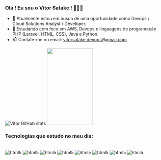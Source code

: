 ### Olá ! Eu sou o Vitor Satake ! 🚀🚀🚀


- 🔭 Atualmente estou em busca de uma oportunidade como Devops / Cloud Solutions Analyst / Developer.
- 🌱 Estudando com foco em AWS, Devops e linguagens de programação PHP (Laravel, HTML, CSS), Java e Python.
- 📫 Contate-me no email: vitorsatake.devops@gmail.com


![Vitor GitHub stats](https://github-readme-stats.vercel.app/api?username=vitorsatake&show_icons=true&theme=radical&hide=issues,prs)
<img height="250cm" width="150cm" src="https://github-readme-stats.vercel.app/api/top-langs/?username=vitorsatake&layout=compact&langs_count=30&theme=radical"/>


### Tecnologias que estudo no meu dia:

<div style="display: inline_block"><br/>
  <img align="center" alt="html5" src="https://img.shields.io/badge/Aws-092E20?style=for-the-badge&logo=amazon&logoColor=white" />
  <img align="center" alt="html5" src="https://img.shields.io/badge/docker-ED8B00?style=for-the-badge&logo=docker&logoColor=white" />
  <img align="center" alt="html5" src="https://img.shields.io/badge/Terraform-092E20?style=for-the-badge&logo=terraform&logoColor=white" />
  <img align="center" alt="html5" src="https://img.shields.io/badge/php-ED8B00?style=for-the-badge&logo=php&logoColor=white" />
  <img align="center" alt="html5" src="https://img.shields.io/badge/Linux-092E20?style=for-the-badge&logo=linux&logoColor=white" />
  <img align="center" alt="html5" src="https://img.shields.io/badge/laravel-ED8B00?style=for-the-badge&logo=laravel&logoColor=white" />
  <img align="center" alt="html5" src="https://img.shields.io/badge/Python-3776AB?style=for-the-badge&logo=python&logoColor=white" />
  <img align="center" alt="html5" src="https://img.shields.io/badge/Java-ED8B00?style=for-the-badge&logo=openjdk&logoColor=white" />
  
  
  
<div><br/>
